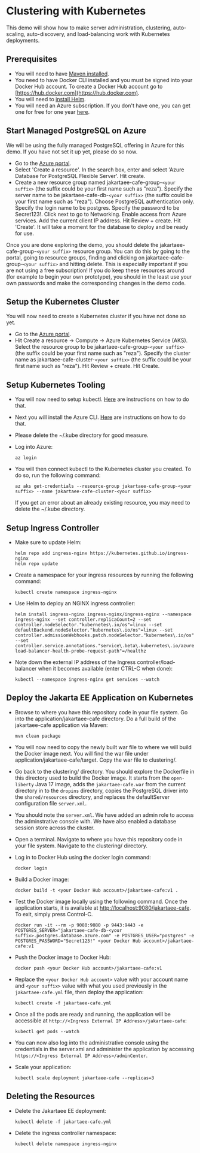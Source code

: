 # Clustering with Kubernetes

This demo will show how to make server administration, clustering, auto-scaling, auto-discovery, and load-balancing work with Kubernetes deployments.

## Prerequisites

* You will need to have [Maven installed](https://maven.apache.org/install.html).
* You need to have Docker CLI installed and you must be signed into your Docker Hub account. To create a Docker Hub account go to [https://hub.docker.com](https://hub.docker.com).
* You will need to [install Helm](https://helm.sh/docs/intro/install/).
* You will need an Azure subscription. If you don't have one, you can get one for free for one year [here](https://azure.microsoft.com/en-us/free).

## Start Managed PostgreSQL on Azure
We will be using the fully managed PostgreSQL offering in Azure for this demo. If you have not set it up yet, please do so now. 

* Go to the [Azure portal](http://portal.azure.com).
* Select 'Create a resource'. In the search box, enter and select 'Azure Database for PostgreSQL Flexible Server'. Hit create.
* Create a new resource group named jakartaee-cafe-group-`<your suffix>` (the suffix could be your first name such as "reza"). Specify the server name to be jakartaee-cafe-db-`<your suffix>` (the suffix could be your first name such as "reza"). Choose PostgreSQL authentication only. Specify the login name to be postgres. Specify the password to be Secret123!. Click next to go to Networking. Enable access from Azure services. Add the current client IP address. Hit Review + create. Hit 'Create'. It will take a moment for the database to deploy and be ready for use.

Once you are done exploring the demo, you should delete the jakartaee-cafe-group-`<your suffix>` resource group. You can do this by going to the portal, going to resource groups, finding and clicking on jakartaee-cafe-group-`<your suffix>` and hitting delete. This is especially important if you are not using a free subscription! If you do keep these resources around (for example to begin your own prototype), you should in the least use your own passwords and make the corresponding changes in the demo code.

## Setup the Kubernetes Cluster
You will now need to create a Kubernetes cluster if you have not done so yet.

* Go to the [Azure portal](http://portal.azure.com).
* Hit Create a resource -> Compute -> Azure Kubernetes Service (AKS). Select the resource group to be jakartaee-cafe-group-`<your suffix>` (the suffix could be your first name such as "reza"). Specify the cluster name as jakartaee-cafe-cluster-`<your suffix>` (the suffix could be your first name such as "reza"). Hit Review + create. Hit Create.

## Setup Kubernetes Tooling
* You will now need to setup kubectl. [Here](https://kubernetes.io/docs/tasks/tools/install-kubectl/) are instructions on how to do that.
* Next you will install the Azure CLI. [Here](https://docs.microsoft.com/en-us/cli/azure/install-azure-cli?view=azure-cli-latest) are instructions on how to do that.
* Please delete the ~/.kube directory for good measure.
* Log into Azure:

   ```
   az login
   ```
* You will then connect kubectl to the Kubernetes cluster you created. To do so, run the following command:

   ```
   az aks get-credentials --resource-group jakartaee-cafe-group-<your suffix> --name jakartaee-cafe-cluster-<your suffix>
   ```
  If you get an error about an already existing resource, you may need to delete the ~/.kube directory.
  
## Setup Ingress Controller
* Make sure to update Helm:
   ```
   helm repo add ingress-nginx https://kubernetes.github.io/ingress-nginx
   helm repo update
   ```

* Create a namespace for your ingress resources by running the following command:
   ```
   kubectl create namespace ingress-nginx
   ```
* Use Helm to deploy an NGINX ingress controller:
   ```
   helm install ingress-nginx ingress-nginx/ingress-nginx --namespace ingress-nginx --set controller.replicaCount=2 --set controller.nodeSelector."kubernetes\.io/os"=linux --set defaultBackend.nodeSelector."kubernetes\.io/os"=linux --set controller.admissionWebhooks.patch.nodeSelector."kubernetes\.io/os"=linux --set controller.service.annotations."service\.beta\.kubernetes\.io/azure-load-balancer-health-probe-request-path"=/healthz
   ```
* Note down the external IP address of the Ingress controller/load-balancer when it becomes available (enter CTRL-C when done):
   ```
   kubectl --namespace ingress-nginx get services --watch
   ```   

## Deploy the Jakarta EE Application on Kubernetes

* Browse to where you have this repository code in your file system. Go into the application/jakartaee-cafe directory. Do a full build of the jakartaee-cafe application via Maven:
   ```
   mvn clean package
   ```
* You will now need to copy the newly built war file to where we will build the Docker image next. You will find the war file under application/jakartaee-cafe/target. Copy the war file to clustering/.
* Go back to the clustering/ directory. You should explore the Dockerfile in this directory used to build the Docker image. It starts from the `open-liberty` Java 17 image, adds the `jakartaee-cafe.war` from the current directory in to the `dropins` directory, copies the PostgreSQL driver into the `shared/resources` directory, and replaces the defaultServer configuration file `server.xml`.
* You should note the `server.xml`. We have added an admin role to access the adminstrative console with. We have also enabled a database session store across the cluster.
* Open a terminal. Navigate to where you have this repository code in your file system. Navigate to the clustering/ directory.
* Log in to Docker Hub using the docker login command:
   ```
   docker login
   ```
* Build a Docker image:
   ```
   docker build -t <your Docker Hub account>/jakartaee-cafe:v1 .
   ```

* Test the Docker image locally using the following command. Once the application starts, it is available at [http://localhost:9080/jakartaee-cafe](http://localhost:9080/jakartaee-cafe). To exit, simply press Control-C.
   ```
   docker run -it --rm -p 9080:9080 -p 9443:9443 -e POSTGRES_SERVER="jakartaee-cafe-db-<your suffix>.postgres.database.azure.com" -e POSTGRES_USER="postgres" -e POSTGRES_PASSWORD="Secret123!" <your Docker Hub account>/jakartaee-cafe:v1
   ```

* Push the Docker image to Docker Hub:
   ```
   docker push <your Docker Hub account>/jakartaee-cafe:v1
   ```

* Replace the `<your Docker Hub account>` value with your account name and `<your suffix>` value with what you used previously in the `jakartaee-cafe.yml` file, then deploy the application:
   ```
   kubectl create -f jakartaee-cafe.yml
   ```

* Once all the pods are ready and running, the application will be accessible at `http://<Ingress External IP Address>/jakartaee-cafe`:
   ```
   kubectl get pods --watch
   ```
* You can now also log into the administrative console using the credentials in the server.xml and administer the application by accessing `https://<Ingress External IP Address>/adminCenter`.
* Scale your application:
   ```
   kubectl scale deployment jakartaee-cafe --replicas=3
   ```

## Deleting the Resources
* Delete the Jakartaee EE deployment:
   ```
   kubectl delete -f jakartaee-cafe.yml
   ```
* Delete the ingress controller namespace:
   ```
   kubectl delete namespace ingress-nginx
   ```
